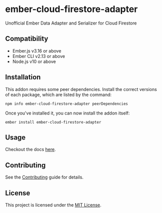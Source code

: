 ember-cloud-firestore-adapter
==============================================================================

Unofficial Ember Data Adapter and Serializer for Cloud Firestore


Compatibility
------------------------------------------------------------------------------

* Ember.js v3.16 or above
* Ember CLI v2.13 or above
* Node.js v10 or above


Installation
------------------------------------------------------------------------------

This addon requires some peer dependencies. Install the correct versions of each package, which are listed by the command:

```
npm info ember-cloud-firestore-adapter peerDependencies
```

Once you've installed it, you can now install the addon itself:

```
ember install ember-cloud-firestore-adapter
```

Usage
------------------------------------------------------------------------------

Checkout the docs [here](https://mikkopaderes.github.io/ember-cloud-firestore-adapter).

Contributing
------------------------------------------------------------------------------

See the [Contributing](CONTRIBUTING.md) guide for details.


License
------------------------------------------------------------------------------

This project is licensed under the [MIT License](LICENSE.md).
